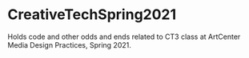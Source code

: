 # CreativeTechSpring2021
Holds code and other odds and ends related to CT3 class at ArtCenter Media Design Practices, Spring 2021.
